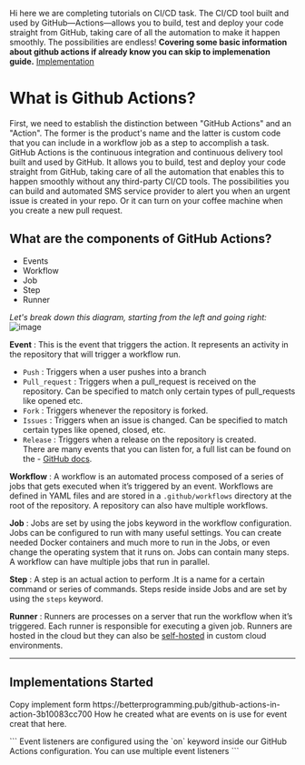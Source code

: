 Hi here we are completing tutorials on CI/CD task.
The CI/CD tool built and used by GitHub—Actions—allows you to build, test and deploy your code straight from GitHub, taking care of all the automation to make it happen smoothly. The possibilities are endless!
<b>Covering some basic information about github actions if already know you can skip to implemenation guide.</b> <a href="#Sec-1">Implementation</a><br/>



# What is Github Actions?
First, we need to establish the distinction between "GitHub Actions" and an "Action". The former is the product's name and the latter is custom code that you can include in a workflow job as a step to accomplish a task.
GitHub Actions is the continuous integration and continuous delivery tool built and used by GitHub. It allows you to build, test and deploy your code straight from GitHub, taking care of all the automation that enables this to happen smoothly without any third-party CI/CD tools. The possibilities you can build and automated SMS service provider to alert you when an urgent issue is created in your repo. Or it can turn on your coffee machine when you create a new pull request.

## What are the components of GitHub Actions?
- Events
- Workflow
- Job
- Step
- Runner

<i>Let's break down this diagram, starting from the left and going right:<br></i>
![image](https://user-images.githubusercontent.com/90677747/203483631-ad96cf6c-818d-44cc-9aa2-ea914a378f2c.png)

<b>Event</b> : This is the event that triggers the action. It represents an activity in the repository that will trigger a workflow run.<br>
- `Push` : Triggers when a user pushes into a branch
- `Pull_request` : Triggers when a pull_request is received on the repository. Can be specified to match only certain types of pull_requests like opened etc.
- `Fork` : Triggers whenever the repository is forked.
- `Issues` : Triggers when an issue is changed. Can be specified to match certain types like opened, closed, etc.
- `Release` : Triggers when a release on the repository is created.
<br>There are many events that you can listen for, a full list can be found on the - [GitHub docs](https://docs.github.com/en/actions/using-workflows/events-that-trigger-workflows).


<b>Workflow</b> : A workflow is an automated process composed of a series of jobs that gets executed when it’s triggered by an event.
Workflows are defined in YAML files and are stored in a `.github/workflows` directory at the root of the repository. A repository can also have multiple workflows.


<b>Job</b> : Jobs are set by using the jobs keyword in the workflow configuration.
Jobs can be configured to run with many useful settings. You can create needed Docker containers and much more to run in the Jobs, or even change the operating system that it runs on. Jobs can contain many steps. A workflow can have multiple jobs that run in parallel.

<b>Step</b> :  A step is an actual action to perform .It is a name for a certain command or series of commands. Steps reside inside Jobs and are set by using the `steps` keyword. 

<b>Runner</b> : Runners are processes on a server that run the workflow when it’s triggered. Each runner is responsible for executing a given job.
Runners are hosted in the cloud but they can also be [self-hosted](https://docs.github.com/en/actions/hosting-your-own-runners) in custom cloud environments.







<hr>

  <h2 id="Sec-1">Implementations Started</h2>
  Copy implement form https://betterprogramming.pub/github-actions-in-action-3b10083cc700 
How he created what are events on is use for event creat that here.
<p>
```
Event listeners are configured using the `on` keyword inside our GitHub Actions configuration. You can use multiple event listeners
```
</p>
    
